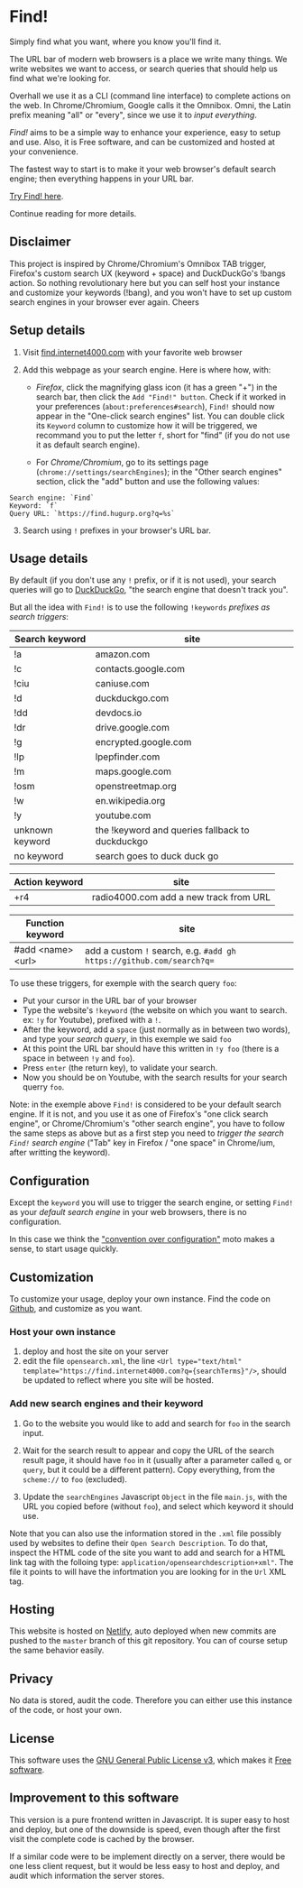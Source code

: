 # Find!

Simply find what you want, where you know you'll find it.

The URL bar of modern web browsers is a place we write many things. We
write websites we want to access, or search queries that should help
us find what we're looking for.

Overhall we use it as a CLI (command line interface) to complete
actions on the web. In Chrome/Chromium, Google calls it the
Omnibox. Omni, the Latin prefix meaning "all" or "every", since we use
it to *input everything*.

*Find!* aims to be a simple way to enhance your experience, easy to
setup and use. Also, it is Free software, and can be customized and
hosted at your convenience.

The fastest way to start is to make it your web browser's
default search engine; then everything happens in your URL bar.

[Try Find! here](https://find.internet4000.com).

Continue reading for more details.

## Disclaimer

This project is inspired by Chrome/Chromium's Omnibox TAB trigger, Firefox's
custom search UX (keyword + space) and DuckDuckGo's !bangs action.
So nothing revolutionary here but you can self host your instance and
customize your keywords (!bang), and you won't have to set up custom
search engines in your browser ever again.
Cheers

## Setup details

1. Visit [find.internet4000.com](https://find.internet4000.com) with your favorite web browser

2. Add this webpage as your search engine. Here is where how, with:
  
	* *Firefox*, click the magnifying glass icon (it has a green "+") in
the search bar, then click the `Add "Find!" button`. Check if it
worked in your preferences (`about:preferences#search`), `Find!`
should now appear in the "One-click search engines" list. You can
double click its `Keyword` column to customize how it will be
triggered, we recommand you to put the letter `f`, short for "find"
(if you do not use it as default search engine).
  
	* For *Chrome/Chromium*, go to its settings page
(`chrome://settings/searchEngines`); in the "Other search engines"
section, click the "add" button and use the following values:
```
Search engine: `Find`
Keyword: `f`
Query URL: `https://find.hugurp.org?q=%s`
```

3. Search using `!` prefixes in your browser's URL bar.

## Usage details

By default (if you don't use any `!` prefix, or if it is not used), your search queries will
go to [DuckDuckGo](https://duckduckgo.com), "the search engine that
doesn't track you".

But all the idea with `Find!` is to use the following `!keywords`
*prefixes as search triggers*:

| Search keyword  | site                                            |
| ---             | ---                                             |
| !a              | amazon.com                                      |
| !c              | contacts.google.com                             |
| !ciu            | caniuse.com                                     |
| !d              | duckduckgo.com                                  |
| !dd             | devdocs.io                                      |
| !dr             | drive.google.com                                |
| !g              | encrypted.google.com                            |
| !lp             | lpepfinder.com                                  |
| !m              | maps.google.com                                 |
| !osm            | openstreetmap.org                               |
| !w              | en.wikipedia.org                                |
| !y              | youtube.com                                     |
| unknown keyword | the !keyword and queries fallback to duckduckgo |
| no keyword      | search goes to duck duck go                     |

| Action keyword  | site                                            |
| ---             | ---                                             |
| +r4             | radio4000.com add a new track from URL          |

| Function keyword      | site                                            |
| ---                   | ---                                             |
| #add \<name\> \<url\> | add a custom `!` search, e.g. `#add gh https://github.com/search?q=` |

To use these triggers, for exemple with the search query `foo`:
- Put your cursor in the URL bar of your browser
- Type the website's `!keyword` (the website on which you want to
  search. ex: `!y` for Youtube), prefixed with a `!`.
- After the keyword, add a `space` (just normally as in between two
  words), and type your *search query*, in this exemple we said
  `foo`
- At this point the URL bar should have this written in `!y foo` (there
  is a space in between `!y` and `foo`).
- Press `enter` (the return key), to validate your search.
- Now you should be on Youtube, with the search results for your
  search querry `foo`.

Note: in the exemple above `Find!` is considered to be your default
search engine. If it is not, and you use it as one of Firefox's "one click
search engine", or Chrome/Chromium's "other search engine", you have
to follow the same steps as above but as a first step you need to
*trigger the search `Find!` search engine* ("Tab" key in Firefox /
"one space" in Chrome/ium, after writting the keyword).

## Configuration

Except the `keyword` you will use to trigger the search engine, or
setting `Find!` as your *default search engine* in your web browsers,
there is no configuration.

In this case we think the ["convention over
configuration"](https://en.wikipedia.org/wiki/Convention_over_configuration)
moto makes a sense, to start usage quickly.

## Customization

To customize your usage, deploy your own instance. Find the code on
[Github](https://github.com/internet4000/find), and customize as you want.

### Host your own instance 

1. deploy and host the site on your server
2. edit the file `opensearch.xml`, the line `<Url type="text/html"
  template="https://find.internet4000.com?q={searchTerms}"/>`, should be
  updated to reflect where you site will be hosted.

### Add new search engines and their keyword

1. Go to the website you would like to add and search for `foo` in the
search input.

2. Wait for the search result to appear and copy the URL of the search
result page, it should have `foo` in it (usually after a parameter
called `q`, or `query`, but it could be a different pattern). Copy
everything, from the `scheme://` to `foo` (excluded).

3. Update the `searchEngines` Javascript `Object`
in the file `main.js`, with the URL you copied before (without `foo`),
and select which keyword it should use.

Note that you can also use the information stored in the `.xml` file
possibly used by websites to define their `Open Search
Description`. To do that, inspect the HTML code of the site you want
to add and search for a HTML link tag with the folloing type:
`application/opensearchdescription+xml"`. The file it points to will
have the infortmation you are looking for in the `Url` XML tag.

## Hosting

This website is hosted on [Netlify](https://www.netlify.com/), auto
deployed when new commits are pushed to the `master` branch of this
git repository. You can of course setup the same behavior easily.

## Privacy

No data is stored, audit the code. Therefore you can either use this
instance of the code, or host your own.

## License

This software uses the [GNU General Public License
v3](https://www.gnu.org/licenses/gpl.html), which makes it [Free
software](https://en.wikipedia.org/wiki/Free_software).

## Improvement to this software

This version is a pure frontend written in Javascript. It is super
easy to host and deploy, but one of the downside is speed, even though
after the first visit the complete code is cached by the browser.

If a similar code were to be implement directly on a server,
there would be one less client request, but it would be less easy to
host and deploy, and audit which information the server stores.
